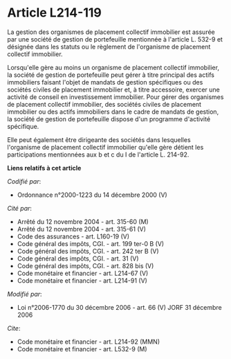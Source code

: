 # Article L214-119

La gestion des organismes de placement collectif immobilier est assurée par une société de gestion de portefeuille mentionnée
à l'article L. 532-9 et désignée dans les statuts ou le règlement de l'organisme de placement collectif immobilier.

Lorsqu'elle gère au moins un organisme de placement collectif immobilier, la société de gestion de portefeuille peut gérer à
titre principal des actifs immobiliers faisant l'objet de mandats de gestion spécifiques ou des sociétés civiles de placement
immobilier et, à titre accessoire, exercer une activité de conseil en investissement immobilier. Pour gérer des organismes de
placement collectif immobilier, des sociétés civiles de placement immobilier ou des actifs immobiliers dans le cadre de
mandats de gestion, la société de gestion de portefeuille dispose d'un programme d'activité spécifique.

Elle peut également être dirigeante des sociétés dans lesquelles l'organisme de placement collectif immobilier qu'elle gère
détient les participations mentionnées aux b et c du I de l'article L. 214-92.

**Liens relatifs à cet article**

_Codifié par_:

  - Ordonnance n°2000-1223 du 14 décembre 2000 (V)

_Cité par_:

  - Arrêté du 12 novembre 2004 - art. 315-60 (M)
  - Arrêté du 12 novembre 2004 - art. 315-61 (V)
  - Code des assurances - art. L160-19 (V)
  - Code général des impôts, CGI. - art. 199 ter-0 B (V)
  - Code général des impôts, CGI. - art. 242 ter B (V)
  - Code général des impôts, CGI. - art. 31 (V)
  - Code général des impôts, CGI. - art. 828 bis (V)
  - Code monétaire et financier - art. L214-67 (V)
  - Code monétaire et financier - art. L214-91 (V)

_Modifié par_:

  - Loi n°2006-1770 du 30 décembre 2006 - art. 66 (V) JORF 31 décembre 2006

_Cite_:

  - Code monétaire et financier - art. L214-92 (MMN)
  - Code monétaire et financier - art. L532-9 (M)
